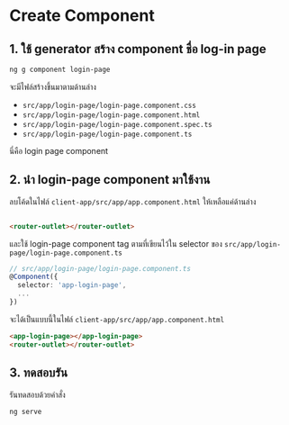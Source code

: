 
# Create Component


## 1. ใช้ generator สร้าง component ชื่อ log-in page

```bash
ng g component login-page
```

จะมีไฟล์สร้างขึ้นมาตามด้านล่าง 

- `src/app/login-page/login-page.component.css`
- `src/app/login-page/login-page.component.html`
- `src/app/login-page/login-page.component.spec.ts`
- `src/app/login-page/login-page.component.ts`

นี่คือ login page component 


## 2. นำ login-page component มาใช้งาน

ลบโค้ดในไฟล์ `client-app/src/app/app.component.html` ให้เหลือแค่ด้านล่าง 

```html

<router-outlet></router-outlet>
```

และใช้ login-page component tag ตามที่เขียนไว้ใน selector ของ `src/app/login-page/login-page.component.ts `

```ts
// src/app/login-page/login-page.component.ts 
@Component({
  selector: 'app-login-page',
  ...
})
```

จะได้เป็นแบบนี้ในไฟล์  `client-app/src/app/app.component.html`

```html
<app-login-page></app-login-page>
<router-outlet></router-outlet>
```

## 3. ทดสอบรัน 

รันทดสอบด้วยคำสั่ง 

```bash
ng serve
```